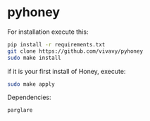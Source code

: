 # pyhoney
For installation execute this:

```bash
pip install -r requirements.txt
git clone https://github.com/vivavy/pyhoney
sudo make install
```

if it is your first install of Honey, execute:
```bash
sudo make apply
```

Dependencies:

	parglare
 
